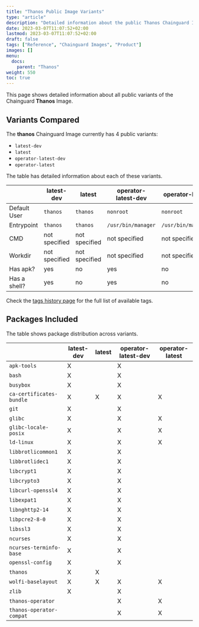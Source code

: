```yaml
---
title: "Thanos Public Image Variants"
type: "article"
description: "Detailed information about the public Thanos Chainguard Image variants"
date: 2023-03-07T11:07:52+02:00
lastmod: 2023-03-07T11:07:52+02:00
draft: false
tags: ["Reference", "Chainguard Images", "Product"]
images: []
menu:
  docs:
    parent: "Thanos"
weight: 550
toc: true
---
```


This page shows detailed information about all public variants of the Chainguard **Thanos** Image.

## Variants Compared
The **thanos** Chainguard Image currently has 4 public variants: 

- `latest-dev`
- `latest`
- `operator-latest-dev`
- `operator-latest`

The table has detailed information about each of these variants.

|              | latest-dev    | latest        | operator-latest-dev | operator-latest    |
|--------------|---------------|---------------|---------------------|--------------------|
| Default User | `thanos`      | `thanos`      | `nonroot`           | `nonroot`          |
| Entrypoint   | `thanos`      | `thanos`      | `/usr/bin/manager`  | `/usr/bin/manager` |
| CMD          | not specified | not specified | not specified       | not specified      |
| Workdir      | not specified | not specified | not specified       | not specified      |
| Has apk?     | yes           | no            | yes                 | no                 |
| Has a shell? | yes           | no            | yes                 | no                 |

Check the [tags history page](/chainguard/chainguard-images/reference/thanos/tags_history/) for the full list of available tags.

## Packages Included
The table shows package distribution across variants.

|                          | latest-dev | latest | operator-latest-dev | operator-latest |
|--------------------------|------------|--------|---------------------|-----------------|
| `apk-tools`              | X          |        | X                   |                 |
| `bash`                   | X          |        | X                   |                 |
| `busybox`                | X          |        | X                   |                 |
| `ca-certificates-bundle` | X          | X      | X                   | X               |
| `git`                    | X          |        | X                   |                 |
| `glibc`                  | X          |        | X                   | X               |
| `glibc-locale-posix`     | X          |        | X                   | X               |
| `ld-linux`               | X          |        | X                   | X               |
| `libbrotlicommon1`       | X          |        | X                   |                 |
| `libbrotlidec1`          | X          |        | X                   |                 |
| `libcrypt1`              | X          |        | X                   |                 |
| `libcrypto3`             | X          |        | X                   |                 |
| `libcurl-openssl4`       | X          |        | X                   |                 |
| `libexpat1`              | X          |        | X                   |                 |
| `libnghttp2-14`          | X          |        | X                   |                 |
| `libpcre2-8-0`           | X          |        | X                   |                 |
| `libssl3`                | X          |        | X                   |                 |
| `ncurses`                | X          |        | X                   |                 |
| `ncurses-terminfo-base`  | X          |        | X                   |                 |
| `openssl-config`         | X          |        | X                   |                 |
| `thanos`                 | X          | X      |                     |                 |
| `wolfi-baselayout`       | X          | X      | X                   | X               |
| `zlib`                   | X          |        | X                   |                 |
| `thanos-operator`        |            |        | X                   | X               |
| `thanos-operator-compat` |            |        | X                   | X               |
